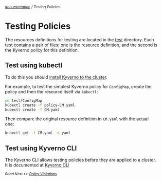 <small>*[documentation](/README.md#documentation) / Testing Policies*</small>


# Testing Policies 

The resources definitions for testing are located in the [test](/test) directory. Each test contains a pair of files: one is the resource definition, and the second is the Kyverno policy for this definition.

## Test using kubectl

To do this you should [install Kyverno to the cluster](installation.md).

For example, to test the simplest Kyverno policy for `ConfigMap`, create the policy and then the resource itself via `kubectl`:

````bash
cd test/ConfigMap
kubectl create -f policy-CM.yaml
kubectl create -f CM.yaml
````
Then compare the original resource definition in `CM.yaml` with the actual one:

````bash
kubectl get -f CM.yaml -o yaml
````

## Test using Kyverno CLI

The Kyverno CLI allows testing policies before they are applied to a cluster. It is documented at [Kyverno CLI](kyverno-cli.md)


<small>*Read Next >> [Policy Violations](/documentation/policy-violations.md)*</small>
